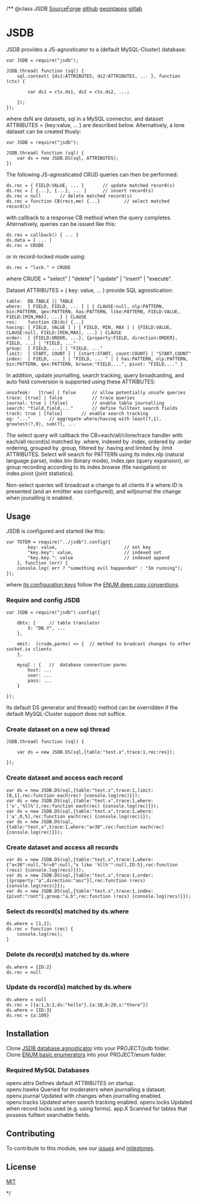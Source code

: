 /**
@class JSDB 
	[SourceForge](https://sourceforge.net) 
	[github](https://github.com/acmesds/jsdb.git) 
	[geointapps](https://git.geointapps.org/acmesds/jsdb)
	[gitlab](https://gitlab.weat.nga.ic.gov/acmesds/jsdb.git)
	
# JSDB

JSDB provides a JS-agnosticator to a (default MySQL-Cluster) database:
	
	var JSDB = require("jsdb");
	
	JSDB.thread( function (sql) {
		sql.context( {ds1:ATTRIBUTES, ds2:ATTRIBUTES, ... }, function (ctx) {

			var ds1 = ctx.ds1, ds2 = ctx.ds2, ...;

		});
	});

where dsN are datasets, sql in a MySQL connector, and dataset ATTRIBUTES = {key:value, ... } are 
described below.  Alternatively, a lone dataset can be created thusly:

	var JSDB = require("jsdb");
	
	JSDB.thread( function (sql) {
		var ds = new JSDB.DS(sql, ATTRIBUTES);
	})

The following JS-agnosticated CRUD queries can then be performed:

	ds.rec = { FIELD:VALUE, ... }		// update matched record(s) 
	ds.rec = [ {...}, {...}, ... ]		// insert record(s)
	ds.rec = null 		// delete matched record(s)
	ds.rec = function CB(recs,me) {...}			// select matched record(s)

with callback to a response CB method when the query completes.  Alternatively,
queries can be issued like this:

	ds.res = callback() { ... }
	ds.data = [ ... ]
	ds.rec = CRUDE

or in record-locked mode using:

	ds.rec = "lock." + CRUDE

where CRUDE = "select" | "delete" | "update" | "insert" | "execute".

Dataset ATTRIBUTES = { key: value, ... } provide SQL agnostication:

	table: 	DB.TABLE || TABLE
	where: 	[ FIELD, FIELD, ... ] | { CLAUSE:null, nlp:PATTERN, bin:PATTERN, qex:PATTERN, has:PATTERN, like:PATTERN, FIELD:VALUE, FIELD:[MIN,MAX], ...} | CLAUSE
	res: 	function CB(ds) {...}
	having: [ FIELD, VALUE ] | [ FIELD, MIN, MAX ] | {FIELD:VALUE, CLAUSE:null, FIELD:[MIN,MAX], ...} | CLAUSE
	order: 	[ {FIELD:ORDER, ...}, {property:FIELD, direction:ORDER}, FIELD, ...] | "FIELD, ..."
	group: 	[ FIELD, ...] | "FIELD, ..."
	limit: 	[ START, COUNT ] | {start:START, count:COUNT} | "START,COUNT"
	index:	[ FIELD, ... ] | "FIELD, ... " | { has:PATTERN, nlp:PATTERN, bin:PATTERN, qex:PATTERN, browse:"FIELD,...", pivot: "FIELD,..." }

In addition, update journalling, search tracking, query broadcasting, and auto field conversion is 
supported using these ATTRIBUTES:

	unsafeok: 	[true] | false 		// allow potentially unsafe queries
	trace: [true] | false			// trace queries
	journal: true | [false] 		// enable table journalling
	search: "field,field,..." 		// define fulltext search fields
	track: true | [false] 		// enable search tracking
	ag: "..." 		// aggregate where/having with least(?,1), greatest(?,0), sum(?), ...

The select query will callback the CB=each/all/clone/trace handler with each/all record(s) matched 
by .where, indexed by  .index, ordered by .order ordering, grouped by .group, filtered by .having 
and limited by .limit ATTRIBUTES.  Select will search for PATTERN 
using its index.nlp (natural language parse), index.bin (binary mode), index.qex (query expansion), 
or group recording according to its index.browse (file navigation) or index.pivot (joint statistics).

Non-select queries will broadcast a change to all clients if a where.ID is presented (and an emiitter
was configured), and willjournal the change when jounalling is enabled.

## Usage

JSDB is configured and started like this:

	var TOTEM = require("../jsdb").config({
			key: value, 						// set key
			"key.key": value, 					// indexed set
			"key.key.": value					// indexed append
		}, function (err) {
		console.log( err ? "something evil happended" : "Im running");
	});

where [its configuration keys](/shares/prm/jsdb/index.html) follow 
the [ENUM deep copy conventions](https://github.com/acmesds/enum).

### Require and config JSDB

	var JSDB = require("jsdb").config({ 
	
		dbtx: {		// table translator
			X: "DB.Y", ...
		},
		
		emit:  (crude,parms) => {  // method to bradcast changes to other socket.io clients
		}, 
		
		mysql : {	// 	database connection parms
			host: ...
			user: ...
			pass: ...
		}

	});
	
Its default DS generator and thread() method can be overridden if the default MySQL-Cluster 
support does not suffice.

### Create dataset on a new sql thread

	JSDB.thread( function (sql) {
	
		var ds = new JSDB.DS(sql,{table:"test.x",trace:1,rec:res});
		
	});

### Create dataset and access each record

	var ds = new JSDB.DS(sql,{table:"test.x",trace:1,limit:[0,1],rec:function each(rec) {console.log(rec)}});
	var ds = new JSDB.DS(sql,{table:"test.x",trace:1,where:['x','%ll%'],rec:function each(rec) {console.log(rec)}});
	var ds = new JSDB.DS(sql,{table:"test.x",trace:1,where:['a',0,5],rec:function each(rec) {console.log(rec)}});
	var ds = new JSDB.DS(sql,{table:"test.x",trace:1,where:"a<30",rec:function each(rec) {console.log(rec)}});		

### Create dataset and access all records

	var ds = new JSDB.DS(sql,{table:"test.x",trace:1,where:{"a<30":null,"b!=0":null,"x like '%ll%'":null,ID:5},rec:function (recs) {console.log(recs)}});
	var ds = new JSDB.DS(sql,{table:"test.x",trace:1,order:[{property:"a",direction:"asc"}],rec:function (recs) {console.log(recs)}});
	var ds = new JSDB.DS(sql,{table:"test.x",trace:1,index:{pivot:"root"},group:"a,b",rec:function (recs) {console.log(recs)}});

### Select ds record(s) matched by ds.where

	ds.where = [1,2];
	ds.rec = function (rec) {
		console.log(rec);
	}

### Delete ds record(s) matched by ds.where

	ds.where = {ID:2}
	ds.rec = null

### Update ds record(s) matched by ds.where

	ds.where = null
	ds.rec = [{a:1,b:2,ds:"hello"},{a:10,b:20,x:"there"}]
	ds.where = {ID:3}
	ds.rec = {a:100} 
	
## Installation

Clone [JSDB database agnosticator](https://github.com/acmesds/enum) into your PROJECT/jsdb folder.  
Clone [ENUM basic enumerators](https://github.com/acmesds/enum) into your PROJECT/enum folder.   

### Required MySQL Databases

openv.attrs   Defines default ATTRIBUTES on startup.  
openv.hawks	 Queried for moderaters when journalling a dataset.
openv.journal	Updated with changes when journalling enabled.
openv.tracks	Updated when search tracking enabled.
openv.locks	Updated when record locks used (e.g. using forms).
app.X 	Scanned for tables that possess fulltext searchable fields.

## Contributing

To contribute to this module, see our [issues](https://totem.west.ile.nga.ic.gov/issues.view)
and [milestones](https://totem.west.ile.nga.ic.gov/milestones.view).

## License

[MIT](LICENSE)

*/
